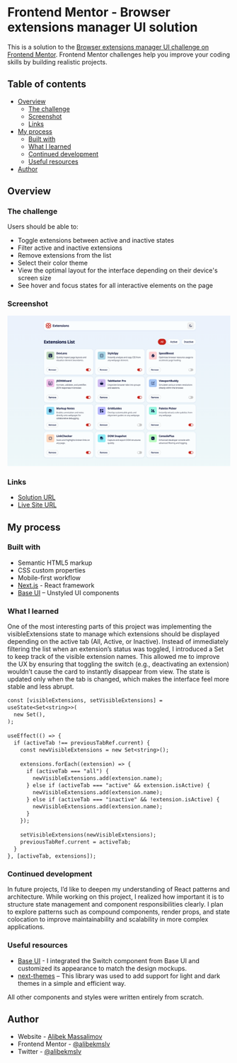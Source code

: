 # Frontend Mentor - Browser extensions manager UI solution

This is a solution to the [Browser extensions manager UI challenge on Frontend Mentor](https://www.frontendmentor.io/challenges/browser-extension-manager-ui-yNZnOfsMAp). Frontend Mentor challenges help you improve your coding skills by building realistic projects.

## Table of contents

- [Overview](#overview)
  - [The challenge](#the-challenge)
  - [Screenshot](#screenshot)
  - [Links](#links)
- [My process](#my-process)
  - [Built with](#built-with)
  - [What I learned](#what-i-learned)
  - [Continued development](#continued-development)
  - [Useful resources](#useful-resources)
- [Author](#author)

## Overview

### The challenge

Users should be able to:

- Toggle extensions between active and inactive states
- Filter active and inactive extensions
- Remove extensions from the list
- Select their color theme
- View the optimal layout for the interface depending on their device's screen size
- See hover and focus states for all interactive elements on the page

### Screenshot

![](./screenshot.png)

### Links

- [Solution URL](https://github.com/alibekmslv/browser-extensions-manager)
- [Live Site URL](https://browser-extensions-manager.massalimov.com)

## My process

### Built with

- Semantic HTML5 markup
- CSS custom properties
- Mobile-first workflow
- [Next.js](https://nextjs.org/) - React framework
- [Base UI](https://base-ui.com) – Unstyled UI components

### What I learned

One of the most interesting parts of this project was implementing the visibleExtensions state to manage which extensions should be displayed depending on the active tab (All, Active, or Inactive). Instead of immediately filtering the list when an extension’s status was toggled, I introduced a Set<string> to keep track of the visible extension names. This allowed me to improve the UX by ensuring that toggling the switch (e.g., deactivating an extension) wouldn’t cause the card to instantly disappear from view. The state is updated only when the tab is changed, which makes the interface feel more stable and less abrupt.

```tsx
const [visibleExtensions, setVisibleExtensions] = useState<Set<string>>(
  new Set(),
);

useEffect(() => {
  if (activeTab !== previousTabRef.current) {
    const newVisibleExtensions = new Set<string>();

    extensions.forEach((extension) => {
      if (activeTab === "all") {
        newVisibleExtensions.add(extension.name);
      } else if (activeTab === "active" && extension.isActive) {
        newVisibleExtensions.add(extension.name);
      } else if (activeTab === "inactive" && !extension.isActive) {
        newVisibleExtensions.add(extension.name);
      }
    });

    setVisibleExtensions(newVisibleExtensions);
    previousTabRef.current = activeTab;
  }
}, [activeTab, extensions]);
```

### Continued development

In future projects, I’d like to deepen my understanding of React patterns and architecture. While working on this project, I realized how important it is to structure state management and component responsibilities clearly. I plan to explore patterns such as compound components, render props, and state colocation to improve maintainability and scalability in more complex applications.

### Useful resources

- [Base UI](https://base-ui.com) - I integrated the Switch component from Base UI and customized its appearance to match the design mockups.
- [next-themes](https://github.com/pacocoursey/next-themes) – This library was used to add support for light and dark themes in a simple and efficient way.

All other components and styles were written entirely from scratch.

## Author

- Website - [Alibek Massalimov](https://massalimov.com)
- Frontend Mentor - [@alibekmslv](https://www.frontendmentor.io/profile/alibekmslv)
- Twitter - [@alibekmslv](https://www.twitter.com/alibekmslv)
